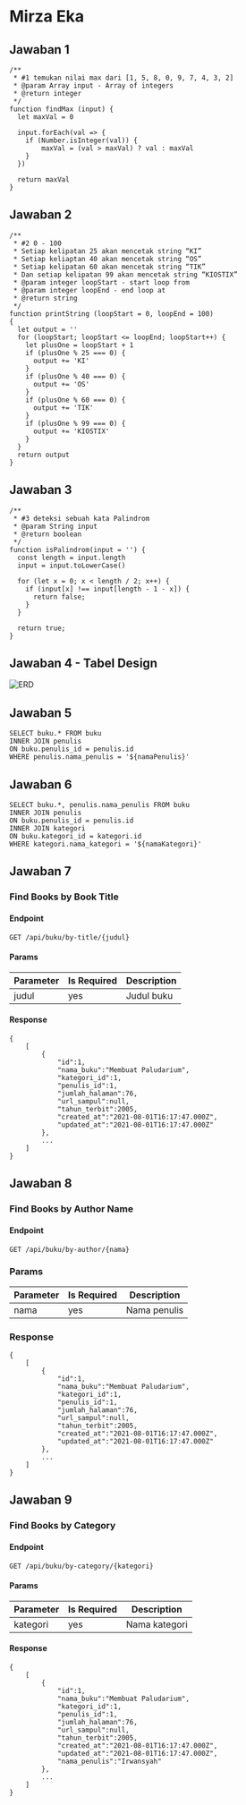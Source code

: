 # Mirza Eka
## Jawaban 1
```
/**
 * #1 temukan nilai max dari [1, 5, 8, 0, 9, 7, 4, 3, 2]
 * @param Array input - Array of integers
 * @return integer
 */
function findMax (input) {
  let maxVal = 0

  input.forEach(val => {
    if (Number.isInteger(val)) {
        maxVal = (val > maxVal) ? val : maxVal
    }
  })

  return maxVal
}
```
## Jawaban 2
```
/**
 * #2 0 - 100
 * Setiap kelipatan 25 akan mencetak string “KI”
 * Setiap keliaptan 40 akan mencetak string “OS”
 * Setiap kelipatan 60 akan mencetak string “TIK”
 * Dan setiap kelipatan 99 akan mencetak string “KIOSTIX”
 * @param integer loopStart - start loop from
 * @param integer loopEnd - end loop at
 * @return string
 */
function printString (loopStart = 0, loopEnd = 100)
{
  let output = ''
  for (loopStart; loopStart <= loopEnd; loopStart++) {
    let plusOne = loopStart + 1
    if (plusOne % 25 === 0) {
      output += 'KI'
    }
    if (plusOne % 40 === 0) {
      output += 'OS'
    }
    if (plusOne % 60 === 0) {
      output += 'TIK'
    }
    if (plusOne % 99 === 0) {
      output += 'KIOSTIX'
    }
  }
  return output
}
```
## Jawaban 3
```
/**
 * #3 deteksi sebuah kata Palindrom
 * @param String input
 * @return boolean
 */
function isPalindrom(input = '') {
  const length = input.length
  input = input.toLowerCase()

  for (let x = 0; x < length / 2; x++) {
    if (input[x] !== input[length - 1 - x]) {
      return false;
    }
  }

  return true;
}
```

## Jawaban 4 - Tabel Design
![ERD](https://i.ibb.co/vvn73PH/mirza.jpg)

## Jawaban 5
```
SELECT buku.* FROM buku
INNER JOIN penulis
ON buku.penulis_id = penulis.id
WHERE penulis.nama_penulis = '${namaPenulis}'
```

## Jawaban 6
```
SELECT buku.*, penulis.nama_penulis FROM buku
INNER JOIN penulis
ON buku.penulis_id = penulis.id
INNER JOIN kategori
ON buku.kategori_id = kategori.id
WHERE kategori.nama_kategori = '${namaKategori}'
```

## Jawaban 7
### Find Books by Book Title
#### Endpoint
```
GET /api/buku/by-title/{judul}
```
#### Params
| Parameter | Is Required | Description |
| ----------- | ----------- | ----------- |
| judul      | yes       | Judul buku |

#### Response
```
{
    [
        {
            "id":1,
            "nama_buku":"Membuat Paludarium",
            "kategori_id":1,
            "penulis_id":1,
            "jumlah_halaman":76,
            "url_sampul":null,
            "tahun_terbit":2005,
            "created_at":"2021-08-01T16:17:47.000Z",
            "updated_at":"2021-08-01T16:17:47.000Z"
        },
        ...
    ]
}
```

## Jawaban 8
### Find Books by Author Name
#### Endpoint
```
GET /api/buku/by-author/{nama}
```
### Params
| Parameter | Is Required | Description |
| ----------- | ----------- | ----------- |
| nama      | yes       | Nama penulis |

### Response
```
{
    [
        {
            "id":1,
            "nama_buku":"Membuat Paludarium",
            "kategori_id":1,
            "penulis_id":1,
            "jumlah_halaman":76,
            "url_sampul":null,
            "tahun_terbit":2005,
            "created_at":"2021-08-01T16:17:47.000Z",
            "updated_at":"2021-08-01T16:17:47.000Z"
        },
        ...
    ]
}
```

## Jawaban 9
### Find Books by Category
#### Endpoint
```
GET /api/buku/by-category/{kategori}
```
#### Params
| Parameter | Is Required | Description |
| ----------- | ----------- | ----------- |
| kategori      | yes       | Nama kategori |

#### Response
```
{
    [
        {
            "id":1,
            "nama_buku":"Membuat Paludarium",
            "kategori_id":1,
            "penulis_id":1,
            "jumlah_halaman":76,
            "url_sampul":null,
            "tahun_terbit":2005,
            "created_at":"2021-08-01T16:17:47.000Z",
            "updated_at":"2021-08-01T16:17:47.000Z",
            "nama_penulis":"Irwansyah"
        },
        ...
    ]
}
```
